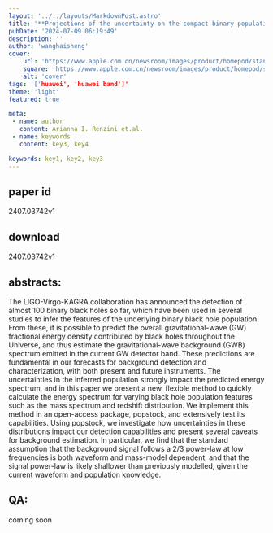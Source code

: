 ```yaml
---
layout: '../../layouts/MarkdownPost.astro'
title: '**Projections of the uncertainty on the compact binary population background using popstock**'
pubDate: '2024-07-09 06:19:49'
description: ''
author: 'wanghaisheng'
cover:
    url: 'https://www.apple.com.cn/newsroom/images/product/homepod/standard/Apple-HomePod-hero-230118_big.jpg.large_2x.jpg'
    square: 'https://www.apple.com.cn/newsroom/images/product/homepod/standard/Apple-HomePod-hero-230118_big.jpg.large_2x.jpg'
    alt: 'cover'
tags: '['huawei', 'huawei band']' 
theme: 'light'
featured: true

meta:
 - name: author
   content: Arianna I. Renzini et.al.
 - name: keywords
   content: key3, key4

keywords: key1, key2, key3
---
```


## paper id
2407.03742v1
## download
[2407.03742v1](http://arxiv.org/abs/2407.03742v1)
## abstracts:
The LIGO-Virgo-KAGRA collaboration has announced the detection of almost 100 binary black holes so far, which have been used in several studies to infer the features of the underlying binary black hole population. From these, it is possible to predict the overall gravitational-wave (GW) fractional energy density contributed by black holes throughout the Universe, and thus estimate the gravitational-wave background (GWB) spectrum emitted in the current GW detector band. These predictions are fundamental in our forecasts for background detection and characterization, with both present and future instruments. The uncertainties in the inferred population strongly impact the predicted energy spectrum, and in this paper we present a new, flexible method to quickly calculate the energy spectrum for varying black hole population features such as the mass spectrum and redshift distribution. We implement this method in an open-access package, popstock, and extensively test its capabilities. Using popstock, we investigate how uncertainties in these distributions impact our detection capabilities and present several caveats for background estimation. In particular, we find that the standard assumption that the background signal follows a 2/3 power-law at low frequencies is both waveform and mass-model dependent, and that the signal power-law is likely shallower than previously modelled, given the current waveform and population knowledge.
## QA:
coming soon
